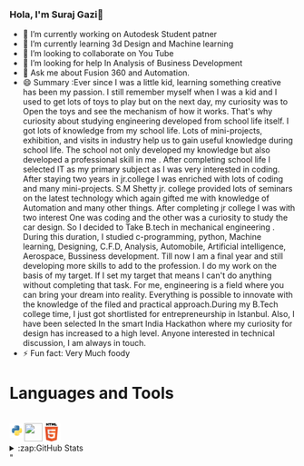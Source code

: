 ### Hola, I'm Suraj Gazi👋
- 🔭 I’m currently working on Autodesk Student patner
- 🌱 I’m currently learning 3d Design and Machine learning
- 👯 I’m looking to collaborate on You Tube
- 🤔 I’m looking for help In Analysis of Business Development
- 💬 Ask me about Fusion 360 and Automation.
- 😄 Summary :Ever since I was a little kid, learning something creative has been my passion. I still remember myself when I was a kid and I used to get lots of toys to play but on the next day, my curiosity was to Open the toys and see the mechanism of how it works. That's why curiosity about studying engineering developed from school life itself. I got lots of knowledge from my school life. Lots of mini-projects, exhibition, and visits in industry help us to gain useful knowledge during school life. The school not only developed my knowledge but also developed a professional skill in me . After completing school life I selected IT as my primary subject as I was very interested in coding. After staying two years in jr.college I was enriched with lots of coding and many mini-projects. S.M Shetty jr. college provided lots of seminars on the latest technology which again gifted me with knowledge of Automation and many other things.
After completing jr college I was with two interest One was coding and the other was a curiosity to study the car design. So I decided to Take B.tech in mechanical engineering . During this duration, I studied c-programming, python, Machine learning, Designing, C.F.D, Analysis, Automobile, Artificial intelligence, Aerospace, Bussiness development. Till now I am a final year and still developing more skills to add to the profession.
I do my work on the basis of my target. If I set my target that means I can't do anything without completing that task. For me, engineering is a field where you can bring your dream into reality. Everything is possible to innovate with the knowledge of the filed and practical approach.During my B.Tech college time, I just got shortlisted for entrepreneurship in Istanbul. Also, I have been selected In the smart India Hackathon where my curiosity for design has increased to a high level.
Anyone interested in technical discussion, I am always in touch. 
- ⚡ Fun fact: Very Much foody<br>
<h1>Languages and Tools</h1></br>
<img height="32" Width ="32" src="https://github.com/hanskellner/Fusion360Image2Surface/raw/master/Resources/image2surface/32x32.png"><img align = "left" alt = "python"  width ="26px"src="https://raw.githubusercontent.com/github/explore/80688e429a7d4ef2fca1e82350fe8e3517d3494d/topics/python/python.png"><img height="32" Width ="32" src="https://raw.githubusercontent.com/github/explore/80688e429a7d4ef2fca1e82350fe8e3517d3494d/topics/html/html.png">
<details>
  <summary>:zap:GitHub Stats</summary>
  <img align="left" alt ="surajgazi GitHubs stats" src="https://github-readme-stats.vercel.app/api?username=anuraghazra&theme=dark&show_icons=true&show_icons=true&hide_border=true"/>
  </details>
"





